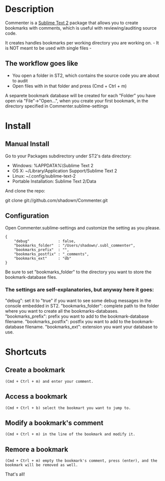 # Description

Commenter is a [Sublime Text 2](http://www.sublimetext.com/) package that allows you to create bookmarks with comments, which is useful with reviewing/auditing source code.

It creates handles bookmarks per working directory you are working on. - It is NOT meant to be used with single files -

## The workflow goes like

* You open a folder in ST2, which contains the source code you are about to audit
* Open files with in that folder and press (Cmd + Ctrl + m)

A separete bookmark database will be created for each "Folder" you have open via "File"->"Open...", when you create your first bookmark, in the directory specified in Commenter.sublime-settings

# Install

## Manual Install

Go to your Packages subdirectory under ST2's data directory:

* Windows: %APPDATA%\Sublime Text 2
* OS X: ~/Library/Application Support/Sublime Text 2
* Linux: ~/.config/sublime-text-2
* Portable Installation: Sublime Text 2/Data

And clone the repo:

git clone git://github.com/shadown/Commenter.git

## Configuration

Open Commenter.sublime-settings and customize the setting as you please.

```
{
    "debug"             : false,
    "bookmarks_folder"  : "/Users/shadown/.subl_commenter",
    "bookmarks_prefix"  : "",
    "bookmarks_postfix" : "_comments",
    "bookmarks_ext"     : "db"
}
```

Be sure to set "bookmarks_folder" to the directory you want to store the bookmark-database files.

### The settings are self-explanatories, but anyway here it goes:

"debug": set it to "true" if you want to see some debug messages in the console embedded in ST2.
"bookmarks_folder": complete path to the folder where you want to create all the bookmarks-databases.
"bookmarks_prefix": prefix you want to add to the bookmark-database filename.
"bookmarks_postfix": postfix you want to add to the bookmark-database filename.
"bookmarks_ext": extension you want your database to use.

# Shortcuts

## Create a bookmark 
	(Cmd + Ctrl + m) and enter your comment.
## Access a bookmark 
	(Cmd + Ctrl + b) select the bookmart you want to jump to.
## Modify a bookmark's comment
	(Cmd + Ctrl + m) in the line of the bookmark and modify it.
## Remore a bookmark
	(Cmd + Ctrl + m) empty the bookmark's comment, press (enter), and the bookmark will be removed as well.

That's all!
